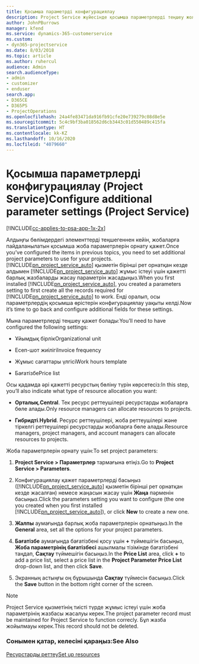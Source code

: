 ```yaml
---
title: Қосымша параметрді конфигурациялау
description: Project Service жүйесінде қосымша параметрлерді теңшеу жолы
author: JohnPBurrows
manager: kfend
ms.service: dynamics-365-customerservice
ms.custom:
- dyn365-projectservice
ms.date: 8/03/2018
ms.topic: article
ms.author: ruhercul
audience: Admin
search.audienceType:
- admin
- customizer
- enduser
search.app:
- D365CE
- D365PS
- ProjectOperations
ms.openlocfilehash: 24a4fe83471da916fb91cfe20e739279c08d8e5e
ms.sourcegitcommit: 5c4c9bf3ba018562d6cb3443c01d550489c415fa
ms.translationtype: HT
ms.contentlocale: kk-KZ
ms.lasthandoff: 10/16/2020
ms.locfileid: "4079660"
---
```

# <a name="configure-additional-parameter-settings-project-service"></a><span data-ttu-id="6025c-103">Қосымша параметрлерді конфигурациялау (Project Service)</span><span class="sxs-lookup"><span data-stu-id="6025c-103">Configure additional parameter settings (Project Service)</span></span>

[!INCLUDE[cc-applies-to-psa-app-1x-2x](../includes/cc-applies-to-psa-app-1x-2x.md)]

<span data-ttu-id="6025c-104">Алдыңғы бөлімдердегі элементтерді теңшегеннен кейін, жобаларға пайдаланылатын қосымша жоба параметрлерін орнату қажет.</span><span class="sxs-lookup"><span data-stu-id="6025c-104">Once you’ve configured the items in previous topics, you need to set additional project parameters to use for your projects.</span></span> <span data-ttu-id="6025c-105">[!INCLUDE[pn_project_service_auto](../includes/pn-project-service-auto.md)] қызметін бірінші рет орнатқан кезде алдымен [!INCLUDE[pn_project_service_auto](../includes/pn-project-service-auto.md)] жұмыс істеуі үшін қажетті барлық жазбаларды жасау параметрін жасадыңыз.</span><span class="sxs-lookup"><span data-stu-id="6025c-105">When you first installed [!INCLUDE[pn_project_service_auto](../includes/pn-project-service-auto.md)], you created a parameters setting to first create all the records required for [!INCLUDE[pn_project_service_auto](../includes/pn-project-service-auto.md)] to work.</span></span> <span data-ttu-id="6025c-106">Енді оралып, осы параметрлердің қосымша өрістерін конфигурациялау уақыты келді.</span><span class="sxs-lookup"><span data-stu-id="6025c-106">Now it’s time to go back and configure additional fields for these settings.</span></span>  
  
 <span data-ttu-id="6025c-107">Мына параметрлерді теңшеу қажет болады:</span><span class="sxs-lookup"><span data-stu-id="6025c-107">You’ll need to have configured the following settings:</span></span>  
  
-   <span data-ttu-id="6025c-108">Ұйымдық бірлік</span><span class="sxs-lookup"><span data-stu-id="6025c-108">Organizational unit</span></span>  
  
-   <span data-ttu-id="6025c-109">Есеп-шот жиілігі</span><span class="sxs-lookup"><span data-stu-id="6025c-109">Invoice frequency</span></span>  
  
-   <span data-ttu-id="6025c-110">Жұмыс сағаттары үлгісі</span><span class="sxs-lookup"><span data-stu-id="6025c-110">Work hours template</span></span>  
  
-   <span data-ttu-id="6025c-111">Бағатізбе</span><span class="sxs-lookup"><span data-stu-id="6025c-111">Price list</span></span>  
 
<span data-ttu-id="6025c-112">Осы қадамда әрі қажетті ресурстың бөліну түрін көрсетесіз:</span><span class="sxs-lookup"><span data-stu-id="6025c-112">In this step, you’ll also indicate what type of resource allocation you want:</span></span>  
  
- <span data-ttu-id="6025c-113">**Орталық**.</span><span class="sxs-lookup"><span data-stu-id="6025c-113">**Central**.</span></span> <span data-ttu-id="6025c-114">Тек ресурс реттеушілері ресурстарды жобаларға бөле алады.</span><span class="sxs-lookup"><span data-stu-id="6025c-114">Only resource managers can allocate resources to projects.</span></span>  
  
- <span data-ttu-id="6025c-115">**Гибридті**.</span><span class="sxs-lookup"><span data-stu-id="6025c-115">**Hybrid**.</span></span> <span data-ttu-id="6025c-116">Ресурс реттеушілері, жоба реттеушілері және тіркелгі реттеушілері ресурстарды жобаларға бөле алады.</span><span class="sxs-lookup"><span data-stu-id="6025c-116">Resource managers, project managers, and account managers can allocate resources to projects.</span></span>  
  
 
<span data-ttu-id="6025c-117">Жоба параметрлерін орнату үшін:</span><span class="sxs-lookup"><span data-stu-id="6025c-117">To set project parameters:</span></span>  
  
1. <span data-ttu-id="6025c-118">**Project Service > Параметрлер** тармағына өтіңіз.</span><span class="sxs-lookup"><span data-stu-id="6025c-118">Go to **Project Service > Parameters**.</span></span>  
  
2. <span data-ttu-id="6025c-119">Конфигурациялау қажет параметрлерді басыңыз ([!INCLUDE[pn_project_service_auto](../includes/pn-project-service-auto.md)] қызметін бірінші рет орнатқан кезде жасалған) немесе жаңасын жасау үшін **Жаңа** пәрменін басыңыз.</span><span class="sxs-lookup"><span data-stu-id="6025c-119">Click the parameters setting you want to configure (the one you created when you first installed [!INCLUDE[pn_project_service_auto](../includes/pn-project-service-auto.md)]), or click **New** to create a new one.</span></span>  
  
3. <span data-ttu-id="6025c-120">**Жалпы** аумағында барлық жоба параметрлерін орнатыңыз.</span><span class="sxs-lookup"><span data-stu-id="6025c-120">In the **General** area, set all the options for your project parameters.</span></span>  
  
4. <span data-ttu-id="6025c-121">**Бағатізбе** аумағында бағатізбені қосу үшін **+** түймешігін басыңыз, **Жоба параметрінің бағатізбесі** ашылмалы тізімінде бағатізбені таңдап, **Сақтау** түймешігін басыңыз.</span><span class="sxs-lookup"><span data-stu-id="6025c-121">In the **Price List** area, click **+** to add a price list, select a price list in the **Project Parameter Price List** drop-down list, and then click **Save**.</span></span>  
  
5. <span data-ttu-id="6025c-122">Экранның астыңғы оң бұрышында **Сақтау** түймесін басыңыз.</span><span class="sxs-lookup"><span data-stu-id="6025c-122">Click the **Save** button in the bottom right corner of the screen.</span></span>  

> [!NOTE]
> <span data-ttu-id="6025c-123">Project Service қызметінің тиісті түрде жұмыс істеуі үшін жоба параметрінің жазбасы жасалуы керек.</span><span class="sxs-lookup"><span data-stu-id="6025c-123">The project parameter record must be maintained for Project Service to function correcly.</span></span> <span data-ttu-id="6025c-124">Бұл жазба жойылмауы керек.</span><span class="sxs-lookup"><span data-stu-id="6025c-124">This record should not be deleted.</span></span>

### <a name="see-also"></a><span data-ttu-id="6025c-125">Сонымен қатар, келесіні қараңыз:</span><span class="sxs-lookup"><span data-stu-id="6025c-125">See Also</span></span>  
 [<span data-ttu-id="6025c-126">Ресурстарды реттеу</span><span class="sxs-lookup"><span data-stu-id="6025c-126">Set up resources</span></span>](../psa/set-up-resources.md)
